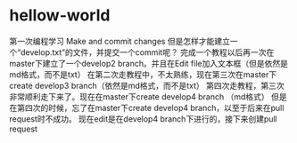 # hellow-world
第一次编程学习
Make and commit changes
但是怎样才能建立一个“develop.txt”的文件，并提交一个commit呢？
完成一个教程以后再一次在master下建立了一个develop2 branch。并且在Edit file加入文本框（但是依然是md格式，而不是txt）
在第二次走教程中，不太熟练，现在第三次在master下create develop3 branch（依然是md格式，而不是txt）
第四次走教程，第三次非常顺利走下来了。现在在master下create develop4 branch （md格式）
但是在第四次的时候，忘了在master下create develop4 branch，以至于后来在pull request时不成功。
现在edit是在develop4 branch下进行的，接下来创建pull request
